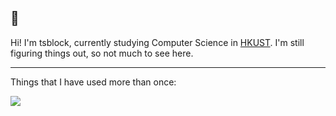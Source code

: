 ## 👋

Hi! I'm tsblock, currently studying Computer Science in [HKUST](https://hkust.edu.hk). I'm still figuring things out, so not much to see here.

---

Things that I have used more than once:

![](https://skillicons.dev/icons?i=python,js,java,cpp,latex,md,obsidian,arch,apple,git,vim)

